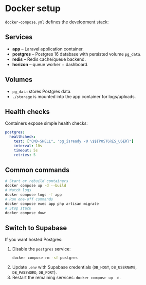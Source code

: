 # Docker setup

`docker-compose.yml` defines the development stack:

## Services
- **app** – Laravel application container.
- **postgres** – Postgres 16 database with persisted volume `pg_data`.
- **redis** – Redis cache/queue backend.
- **horizon** – queue worker + dashboard.

## Volumes
- `pg_data` stores Postgres data.
- `./storage` is mounted into the app container for logs/uploads.

## Health checks
Containers expose simple health checks:
```yaml
postgres:
  healthcheck:
    test: ["CMD-SHELL", "pg_isready -U \$${POSTGRES_USER}"]
    interval: 10s
    timeout: 5s
    retries: 5
```

## Common commands
```bash
# Start or rebuild containers
docker compose up -d --build
# Watch logs
docker compose logs -f app
# Run one-off commands
docker compose exec app php artisan migrate
# Stop stack
docker compose down
```

## Switch to Supabase
If you want hosted Postgres:
1. Disable the `postgres` service:
   ```bash
   docker compose rm -sf postgres
   ```
2. Update `.env` with Supabase credentials (`DB_HOST`, `DB_USERNAME`, `DB_PASSWORD`, `DB_PORT`).
3. Restart the remaining services: `docker compose up -d`.


